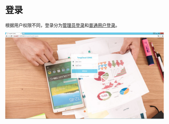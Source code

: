 # **登录**

根据用户权限不同，登录分为[管理员登录](/111/121-deng-lu/211-guan-li-yuan-deng-lu.md)和[普通用户登录](/pu-tong-yong-hu-deng-lu.md)。

![](/assets/登录界面.jpg)

